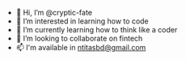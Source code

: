 - 👋 Hi, I’m @cryptic-fate
- 👀 I’m interested in learning how to code
- 🌱 I’m currently learning how to think like a coder
- 💞️ I’m looking to collaborate on fintech
- 📫 I'm available in ntitasbd@gmail.com

<!---
nazmul-titas/nazmul-titas is a ✨ special ✨ repository because its `README.md` (this file) appears on your GitHub profile.
You can click the Preview link to take a look at your changes.
--->
